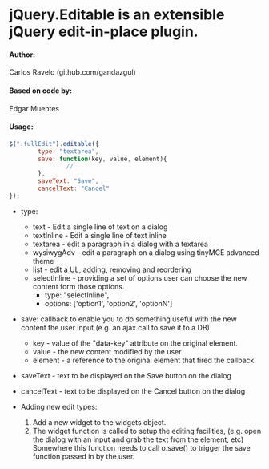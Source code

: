 # jQuery.Editable is an extensible jQuery edit-in-place plugin.

#### Author:
Carlos Ravelo (github.com/gandazgul)

#### Based on code by:
Edgar Muentes

#### Usage:
```javascript
$(".fullEdit").editable({
       	type: "textarea",
       	save: function(key, value, element){
               	//
       	},
        saveText: "Save",
       	cancelText: "Cancel"
});
```

* type:
	* text - Edit a single line of text on a dialog
	* textInline - Edit a single line of text inline
	* textarea - edit a paragraph in a dialog with a textarea
	* wysiwygAdv - edit a paragraph on a dialog using tinyMCE advanced theme
	* list - edit a UL, adding, removing and reordering
	* selectInline - providing a set of options user can choose the new content form those options.
		* type: "selectInline",
		* options: ['option1', 'option2', 'optionN']

* save: callback to enable you to do something useful with the new content the user input (e.g. an ajax call to save it to a DB)
	* key - value of the "data-key" attribute on the original element.
	* value - the new content modified by the user
	* element - a reference to the original element that fired the callback

* saveText - text to be displayed on the Save button on the dialog

* cancelText - text to be displayed on the Cancel button on the dialog

* Adding new edit types:
	1. Add a new widget to the widgets object.
	2. The widget function is called to setup the editing facilities, (e.g. open the dialog with an input and grab the
		text from the element, etc)
		Somewhere this function needs to call o.save() to trigger the save function passed in by the user.

